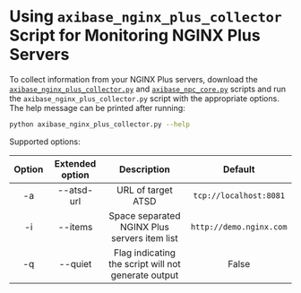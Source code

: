 # Using `axibase_nginx_plus_collector` Script for Monitoring NGINX Plus Servers

To collect information from your NGINX Plus servers, download the [`axibase_nginx_plus_collector.py`](./src/axibase_nginx_plus_collector.py) and [`axibase_npc_core.py`](./src/axibase_npc_core.py) scripts and run the `axibase_nginx_plus_collector.py` script with the appropriate options.
The help message can be printed after running:

```sh
python axibase_nginx_plus_collector.py --help
```

Supported options:

|Option|Extended option|    Description                                         |                 Default               |
|:----:|:-------------:|:------------------------------------------------------:|:-------------------------------------:|
|-a    | --atsd-url    | URL of target ATSD                                     | `tcp://localhost:8081`                 |
|-i    | --items       | Space separated NGINX Plus servers item list           | `http://demo.nginx.com`                 |
|-q    | --quiet       | Flag indicating the script will not generate output    | False                                 |
